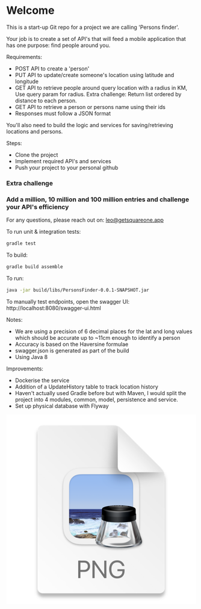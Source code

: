 # Welcome

This is a start-up Git repo for a project we are calling 'Persons finder'.

Your job is to create a set of API's that will feed a mobile application that has one purpose: find people around you.

Requirements:
- POST API to create a 'person'
- PUT API to update/create someone's location using latitude and longitude
- GET API to retrieve people around query location with a radius in KM, Use query param for radius. Extra challenge: Return list ordered by distance to each person.
- GET API to retrieve a person or persons name using their ids
- Responses must follow a JSON format

You'll also need to build the logic and services for saving/retrieving locations and persons.

Steps:
- Clone the project
- Implement required API's and services
- Push your project to your personal github


### Extra challenge
### Add a million, 10 million and 100 million entries and challenge your API's efficiency 

For any questions, please reach out on: leo@getsquareone.app

To run unit & integration tests:
```sh
gradle test
```

To build:
```sh
gradle build assemble
```

To run:
```sh
java -jar build/libs/PersonsFinder-0.0.1-SNAPSHOT.jar
```

To manually test endpoints, open the swagger UI: http://localhost:8080/swagger-ui.html

Notes:
- We are using a precision of 6 decimal places for the lat and long values which should be accurate up to ~11cm enough to identify a person
- Accuracy is based on the Haversine formulae
- swagger.json is generated as part of the build
- Using Java 8

Improvements:
- Dockerise the service
- Addition of a UpdateHistory table to track location history
- Haven't actually used Gradle before but with Maven, I would split the project into 4 modules, common, model, persistence and service.
- Set up physical database with Flyway

![endpoints.png](endpoints.png "Endpoints")